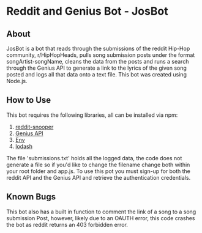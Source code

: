 # Reddit and Genius Bot - JosBot

## About
JosBot is a bot that reads through the submissions of the reddit Hip-Hop community, r/HipHopHeads, pulls song 
submission posts under the format songArtist-songName, cleans the data from the posts and runs a search through
the Genius API to generate a link to the lyrics of the given song posted and logs all that data onto a text file. 
This bot was created using Node.js. 

## How to Use

This bot requires the following libraries, all can be installed via npm: 
1. [reddit-snooper](https://www.npmjs.com/package/reddit-snooper#reddit-watcher-snooperwatcher)
2. [Genius API](https://www.npmjs.com/package/genius-api)
3. [Env](https://www.npmjs.com/package/env)
4. [lodash](https://www.npmjs.com/package/lodash) 

The file 'submissions.txt' holds all the logged data, the code does not generate a file so if you'd like to change the 
filename change both within your root folder and app.js. To use this pot you must sign-up for both the reddit API and the 
Genius API and retrieve the authentication credentials. 

## Known Bugs

This bot also has a built in function to comment the link of a song to a song submission Post, however, 
likely due to an OAUTH error, this code crashes the bot as reddit returns an 403 forbidden error.  
